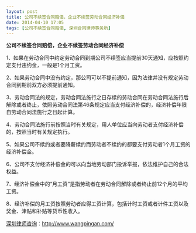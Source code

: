 ```yaml
---
layout: post
title: 公司不续签合同赔偿，企业不续签劳动合同经济补偿
date: 2014-04-10 17:05
tags: [公司不续签合同赔偿, 深圳合同律师事务所]
---
```

<strong>公司不续签合同赔偿，企业不续签劳动合同经济补偿</strong>

1、如果在劳动合同中约定劳动合同到期公司不续签应当提前30天通知，应按照约定支付违约金，一般是1个月工资。

2、如果劳动合同中没有约定，那公司可以不提前通知，因为法律并没有规定劳动合同到期前双方必须提前通知。

3、劳动合同法的规定，劳动合同法施行之日存续的劳动合同在劳动合同法施行后解除或者终止，依照劳动合同法第46条规定应当支付经济补偿的，经济补偿年限自劳动合同法施行之日起计算。

4、劳动合同法施行前按照当时有关规定，用人单位应当向劳动者支付经济补偿的，按照当时有关规定执行。

5、如果公司不续约或者要降薪续约而劳动者不续约的都要支付劳动者1个月工资的经济补偿金。

6、公司不支付经济补偿金的可以向当地劳动部门投诉举报，依法维护自己的合法权益。

7、经济补偿金中的“月工资”是指劳动者在劳动合同解除或者终止前12个月的平均工资。

8、经济补偿的月工资按照劳动者应得工资计算，包括计时工资或者计件工资以及奖金、津贴和补贴等货币性收入。

<a href="http://www.wangpingan.com/">深圳律师咨询</a>：<a href="http://www.wangpingan.com/">http://www.wangpingan.com/</a>

